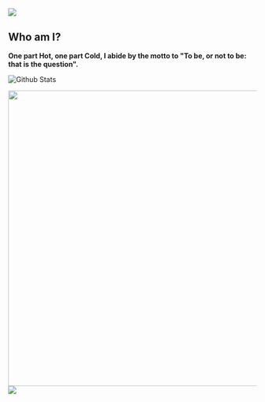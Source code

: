 ## <a title="Hits" target="_blank" href="https://github.com/luo1994/hits"><img src="https://hits.b3log.org/luo1994/hits.svg"></a>
## Who am I? 

**One part Hot, one part Cold, I abide by the motto to "To be, or not to be: that is the question".**

![Github Stats](https://github-readme-stats.vercel.app/api?username=luo1994&show_icons=true&theme=tokyonight)

<div style="display: center"><img src="https://github.com/luo1994/luo1994/blob/master/me.png" data-canonical-src="https://github.com/luo1994/luo1994/blob/master/me.png" width="600" style="display: block"/></div>
<a href="https://github.com/luo1994/du-app-sign">
  <!-- Change the `github-readme-stats.anuraghazra1.vercel.app` to `github-readme-stats.vercel.app`  -->
  <img align="center" src="https://github-readme-stats.anuraghazra1.vercel.app/api/pin/?username=luo1994&repo=du-app-sign&theme=radical" />
</a>  
